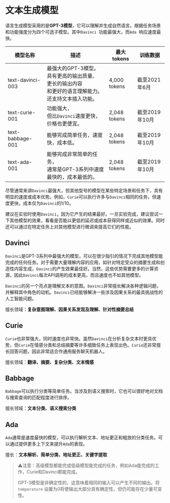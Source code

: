 # 文本生成模型

语言生成模型采用的是**GPT-3模型**，它可以理解并生成自然语言。根据任务场景和功能强度分为四个可选子模型。其中`Davinci `功能最强大，而`Ada `响应速度最快。

| 模型名称         | 描述                                                         | 最大tokens   | 训练数据       |
| ---------------- | ------------------------------------------------------------ | ------------ | -------------- |
| text-davinci-003 | 最强大的GPT-3模型。<br />具有更高的输出质量、<br />更长的输出内容<br />和更好的语言理解能力。<br />还支持文本插入功能。 | 4,000 tokens | 截至2021年6月  |
| text-curie-001   | 功能强大，<br />但比`Davinci`速度更快，价格也更便宜。        | 2,048 tokens | 截至2019年10月 |
| text-babbage-001 | 能够完成简单任务，速度快，成本低。                           | 2,048 tokens | 截至2019年10月 |
| text-ada-001     | 能够完成非常简单的任务，<br />通常是GPT-3系列中速度最快的，成本最低的。 | 2,048 tokens | 截至2019年10月 |

尽管通常来讲`Davinci`最强大，但其他型号的模型在某些特定场景和任务下，具有明显的速度或成本优势。例如，`Curie`可以执行许多与`Davinci`相同的任务，但速度更快，成本仅为`Davinci`的1/10。

建议在实验时使用`Davinci`，因为它产生的结果最好。一旦实验完成，建议尝试一下其他模型的效果，看看是否能以更低的延迟或成本获得同样或近似的效果。同时还可以通过在特定任务上对其他模型进行微调来提高它们的性能。

## Davinci

`Davinci`是GPT-3系列中最强大的模型，可以在很少指引的情况下完成其他模型能完成的任何任务。对于需要大量理解内容的应用，如针对特定受众的摘要生成和创造性内容生成，`Davinci`的产生效果最佳好。当然，这些优势需要更多的计算资源，因此`Davinci`每次API调用的成本更高，而且速度也不如其他模型。

`Davinci`的另一个亮点是理解文本的意图。`Davinci`非常擅长解决各种逻辑问题，并解释其中角色的动机。`Davinci`已经能够解决一些涉及因果关系的最具挑战性的人工智能问题。

擅长领域：**复杂意图理解、因果关系发现及理解、针对性摘要总结**

## Curie 

`Curie`也非常强大，同时速度也非常快。虽然`Davinci`在分析复杂文本时更具优势，但`Curie`在情感分类和总结摘要等许多细致任务上表现出色。`Curie`还非常擅长回答问题，因此非常适合作通用服务聊天机器人。

擅长领域：**翻译、摘要、复杂分类、文本情感**

## Babbage 

`Babbage`可以执行分类等简单任务。当涉及到语义搜索时，它也可以很好地对文档与搜索查询的匹配程度进行排序。

擅长领域：**文本分类、语义搜索分类**

## Ada 

`Ada`通常是速度最快的模型，可以执行解析文本、地址更正和粗放的分类任务。可以通过提供更多上下文来提升`Ada`的表现。

擅长：**文本解析、简单分类、地址更正、关键字提取**

> ⚠注意：高级模型都能完成低级模型能完成的任务，例如Ada能完成的工作，Curie和Davinci都能完成。
>
> GPT-3模型是非确定性的，这意味着相同的输入可以产生不同的输出。将`temperature` 设置为0将使输出大部分具有确定性，但仍可能存在少量可变性。

